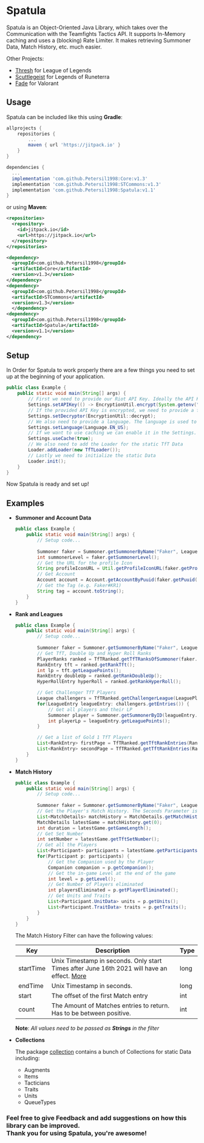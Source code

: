 # Spatula

Spatula is an Object-Oriented Java Library, which takes over the Communication with the Teamfights Tactics API. It supports In-Memory caching and uses a (blocking) Rate Limiter. It makes retrieving Summoner Data, Match History,
etc. much easier.

Other Projects:
- [Thresh](https://github.com/Petersil1998/Thresh) for League of Legends
- [Scuttlegeist](https://github.com/Petersil1998/Scuttlegeist) for Legends of Runeterra
- [Fade](https://github.com/Petersil1998/Fade) for Valorant

## Usage

Spatula can be included like this using **Gradle**:

```groovy
allprojects {
    repositories {
        ...
        maven { url 'https://jitpack.io' }
    }
}

dependencies {
  ...
  implementation 'com.github.Petersil1998:Core:v1.3'
  implementation 'com.github.Petersil1998:STCommons:v1.3'
  implementation 'com.github.Petersil1998:Spatula:v1.1'
}
```

or using **Maven**:

```XML
<repositories>
  <repository>
    <id>jitpack.io</id>
    <url>https://jitpack.io</url>
  </repository>
</repositories>

<dependency>
  <groupId>com.github.Petersil1998</groupId>
  <artifactId>Core</artifactId>
  <version>v1.3</version>
</dependency>
<dependency>
  <groupId>com.github.Petersil1998</groupId>
  <artifactId>STCommons</artifactId>
  <version>v1.3</version>
  </dependency>
<dependency>
  <groupId>com.github.Petersil1998</groupId>
  <artifactId>Spatula</artifactId>
  <version>v1.1</version>
</dependency>
```

## Setup

In Order for Spatula to work properly there are a few things you need to set up
at the beginning of your application.

```JAVA
public class Example {
    public static void main(String[] args) {
        // First we need to provide our Riot API Key. Ideally the API Key is encrypted
        Settings.setAPIKey(() -> EncryptionUtil.encrypt(System.getenv("API_KEY")));
        // If the provided API Key is encrypted, we need to provide a function to decrypt the API Key
        Settings.setDecryptor(EncryptionUtil::decrypt);
        // We also need to provide a language. The language is used to static Data like Champions, Item, etc.
        Settings.setLanguage(Language.EN_US);
        // If we want to use caching we can enable it in the Settings. Caching is disabled by default
        Settings.useCache(true);
        // We also need to add the Loader for the static TfT Data
        Loader.addLoader(new TfTLoader());
        // Lastly we need to initialize the static Data
        Loader.init();
    }
}
```

Now Spatula is ready and set up!

## Examples

- **Summoner and Account Data**

    ```JAVA
    public class Example {
        public static void main(String[] args) {
            // Setup code...
            
            Summoner faker = Summoner.getSummonerByName("Faker", LeaguePlatform.KR);
            int summonerLevel = faker.getSummonerLevel();
            // Get the URL for the profile Icon
            String profileIconURL = Util.getProfileIconURL(faker.getProfileIcon());
            // Get Account
            Account account = Account.getAccountByPuuid(faker.getPuuid(), LeagueRegion.ASIA);
            // Get the Tag (e.g. Faker#KR1)
            String tag = account.toString();
        }
    } 
    ```

- **Rank and Leagues**

    ```JAVA
    public class Example {
        public static void main(String[] args) {
            // Setup code...
            
            Summoner faker = Summoner.getSummonerByName("Faker", LeaguePlatform.KR);
            // Get TfT, Double Up and Hyper Roll Ranks
            PlayerRanks ranked = TfTRanked.getTfTRanksOfSummoner(faker.getId(), LeaguePlatform.KR);
            RankEntry tft = ranked.getRankTft();
            int lp = tft.getLeaguePoints();
            RankEntry doubleUp = ranked.getRankDoubleUp();
            HyperRollEntry hyperRoll = ranked.getRankHyperRoll();

            // Get Challenger TfT Players
            League challengers = TfTRanked.getChallengerLeague(LeaguePlatform.EUW);
            for(LeagueEntry leagueEntry: challengers.getEntries()) {
                // Get all players and their LP
                Summoner player = Summoner.getSummonerByID(leagueEntry.getSummonerId(), LeaguePlatform.EUW);
                int playerLp = leagueEntry.getLeaguePoints();
            }

            // Get a list of Gold 1 TfT Players
            List<RankEntry> firstPage = TfTRanked.getTftRankEntries(RankedDivision.I, RankedTier.GOLD, LeaguePlatform.NA);
            List<RankEntry> secondPage = TfTRanked.getTftRankEntries(RankedDivision.I, RankedTier.GOLD, LeaguePlatform.NA, 2);
        }
    } 
    ```

- **Match History**

    ```JAVA
    public class Example {
        public static void main(String[] args) {
            // Setup code...
            
            Summoner faker = Summoner.getSummonerByName("Faker", LeaguePlatform.NA);
            // Get the Player's Match History. The Seconds Parameter is a Filter.
            List<MatchDetails> matchHistory = MatchDetails.getMatchHistory(faker.getId(), LeagueRegion.ASIA, Map.of());
            MatchDetails latestGame = matchHistory.get(0);
            int duration = latestGame.getGameLength();
            // Get Set Number
            int setNumber = latestGame.getTftSetNumber();
            // Get all the Players
            List<Participant> participants = latestGame.getParticipants();
            for(Participant p: participants) {
                // Get the Companion used by the Player
                Companion companion = p.getCompanion();
                // Get the in-game Level at the end of the game
                int level = p.getLevel();
                // Get Number of Players eliminated
                int playersEliminated = p.getPlayerEliminated();
                // Get Units and Traits
                List<Participant.UnitData> units = p.getUnits();
                List<Participant.TraitData> traits = p.getTraits();
            }
        } 
    } 
    ```
  The Match History Filter can have the following values:

  | Key       | Description                                                                                                                                                        | Type   |
  |-----------|--------------------------------------------------------------------------------------------------------------------------------------------------------------------|--------|
  | startTime | Unix Timestamp in seconds. Only start Times after June 16th 2021 will have an effect. [More](https://developer.riotgames.com/apis#match-v5/GET_getMatchIdsByPUUID) | long   | 
  | endTime   | Unix Timestamp in seconds.                                                                                                                                         | long   |
  | start     | The offset of the first Match entry                                                                                                                                | int    |
  | count     | The Amount of Matches entries to return. Has to be between positive.                                                                                               | int    |

  **Note**: *All values need to be passed as **Strings** in the filter*


- **Collections**

    The package [collection](https://github.com/Petersil1998/Spatula/blob/main/src/main/java/net/petersil98/spatula/collection/) contains a bunch of Collections for static Data including:
  
    - Augments
    - Items
    - Tacticians
    - Traits
    - Units
    - QueueTypes

### Feel free to give Feedback and add suggestions on how this library can be improved. <br>Thank you for using Spatula, you're awesome!
